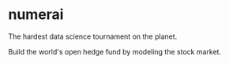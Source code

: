 # numerai

The hardest data science tournament on the planet.

Build the world's open hedge fund by modeling the stock market.

